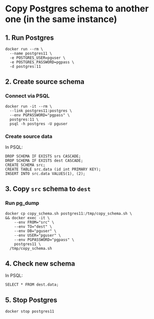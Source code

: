 # Copy Postgres schema to another one (in the same instance)

## 1. Run Postgres
```
docker run --rm \
  --name postgres11 \
  -e POSTGRES_USER=pguser \
  -e POSTGRES_PASSWORD=pgpass \
  -d postgres:11
```

## 2. Create source schema
### Connect via PSQL
```
docker run -it --rm \
  --link postgres11:postgres \
  --env PGPASSWORD="pgpass" \
  postgres:11 \
  psql -h postgres -U pguser
```

### Create source data
In PSQL:
```
DROP SCHEMA IF EXISTS srs CASCADE;
DROP SCHEMA IF EXISTS dest CASCADE;
CREATE SCHEMA src;
CREATE TABLE src.data (id int PRIMARY KEY);
INSERT INTO src.data VALUES(1), (2);
```

## 3. Copy `src` schema to `dest`
### Run pg_dump
```
docker cp copy_schema.sh postgres11:/tmp/copy_schema.sh \
&& docker exec -it \
    --env FROM="src" \
    --env TO="dest" \
    --env DB="pguser" \
    --env USER="pguser" \
    --env PGPASSWORD="pgpass" \
    postgres11 \
  /tmp/copy_schema.sh
```

## 4. Check new schema
In PSQL:
```
SELECT * FROM dest.data;
```

## 5. Stop Postgres
`docker stop postgres11`